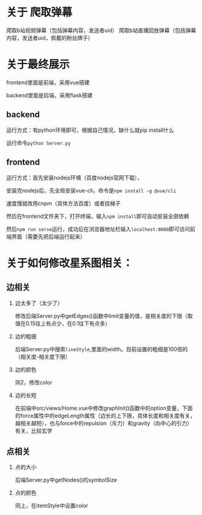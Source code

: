 # 关于 爬取弹幕
爬取b站视频弹幕（包括弹幕内容，发送者uid）
爬取b站直播回放弹幕（包括弹幕内容，发送者uid，佩戴的粉丝牌子）

# 关于最终展示

frontend里面是前端，采用vue搭建

backend里面是后端，采用flask搭建

## backend

运行方式：有python环境即可，根据自己情况，缺什么就pip install什么

运行命令`python Server.py`

## frontend

运行方式：首先安装nodejs环境（百度nodejs官网下载），

安装完nodejs后，先全局安装vue-cli，命令是`npm install -g @vue/cli`

速度慢就改用cnpm（具体方法百度）或者挂梯子

然后在frontend文件夹下，打开终端，输入`npm install`即可自动安装全部依赖

然后`npm run serve`运行，成功后在浏览器地址栏输入`localhost:8080`即可访问前端界面（需要先把后端运行起来）

# 关于如何修改星系图相关：

## 边相关

1. 边太多了（太少了） 

   修改后端Server.py中getEdges()函数中limit变量的值，是相关度的下限（取值在0.15往上有点少，在0.1往下有点多）

2. 边的粗细

   后端Server.py中搜索`lineStyle`,里面的width。目前设置的粗细是100倍的（相关度-相关度下限）

3. 边的颜色

   同2，修改color

4. 边的长短

   在前端中src/views/Home.vue中修改graphInit()函数中的option变量，下面的force属性中的edgeLength属性（边长的上下限，具体长度和相关度有关，越相关越短），也与force中的repulsion（斥力）和gravity（向中心的引力）有关，比较玄学

   

## 点相关

1. 点的大小

   后端Server.py中getNodes()的symbolSize

2. 点的颜色

   同上，在itemStyle中设置color





